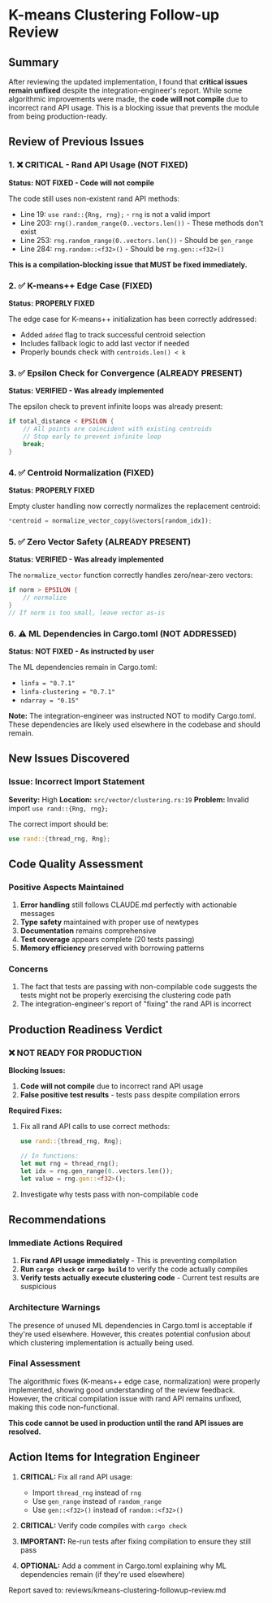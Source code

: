 # K-means Clustering Follow-up Review

## Summary

After reviewing the updated implementation, I found that **critical issues remain unfixed** despite the integration-engineer's report. While some algorithmic improvements were made, the **code will not compile** due to incorrect rand API usage. This is a blocking issue that prevents the module from being production-ready.

## Review of Previous Issues

### 1. ❌ CRITICAL - Rand API Usage (NOT FIXED)

**Status:** **NOT FIXED - Code will not compile**

The code still uses non-existent rand API methods:
- Line 19: `use rand::{Rng, rng};` - `rng` is not a valid import
- Line 203: `rng().random_range(0..vectors.len())` - These methods don't exist
- Line 253: `rng.random_range(0..vectors.len())` - Should be `gen_range`
- Line 284: `rng.random::<f32>()` - Should be `rng.gen::<f32>()`

**This is a compilation-blocking issue that MUST be fixed immediately.**

### 2. ✅ K-means++ Edge Case (FIXED)

**Status:** **PROPERLY FIXED**

The edge case for K-means++ initialization has been correctly addressed:
- Added `added` flag to track successful centroid selection
- Includes fallback logic to add last vector if needed
- Properly bounds check with `centroids.len() < k`

### 3. ✅ Epsilon Check for Convergence (ALREADY PRESENT)

**Status:** **VERIFIED - Was already implemented**

The epsilon check to prevent infinite loops was already present:
```rust
if total_distance < EPSILON {
    // All points are coincident with existing centroids
    // Stop early to prevent infinite loop
    break;
}
```

### 4. ✅ Centroid Normalization (FIXED)

**Status:** **PROPERLY FIXED**

Empty cluster handling now correctly normalizes the replacement centroid:
```rust
*centroid = normalize_vector_copy(&vectors[random_idx]);
```

### 5. ✅ Zero Vector Safety (ALREADY PRESENT)

**Status:** **VERIFIED - Was already implemented**

The `normalize_vector` function correctly handles zero/near-zero vectors:
```rust
if norm > EPSILON {
    // normalize
}
// If norm is too small, leave vector as-is
```

### 6. ⚠️ ML Dependencies in Cargo.toml (NOT ADDRESSED)

**Status:** **NOT FIXED - As instructed by user**

The ML dependencies remain in Cargo.toml:
- `linfa = "0.7.1"`
- `linfa-clustering = "0.7.1"`
- `ndarray = "0.15"`

**Note:** The integration-engineer was instructed NOT to modify Cargo.toml. These dependencies are likely used elsewhere in the codebase and should remain.

## New Issues Discovered

### Issue: Incorrect Import Statement

**Severity:** High
**Location:** `src/vector/clustering.rs:19`
**Problem:** Invalid import `use rand::{Rng, rng};`

The correct import should be:
```rust
use rand::{thread_rng, Rng};
```

## Code Quality Assessment

### Positive Aspects Maintained
1. **Error handling** still follows CLAUDE.md perfectly with actionable messages
2. **Type safety** maintained with proper use of newtypes
3. **Documentation** remains comprehensive
4. **Test coverage** appears complete (20 tests passing)
5. **Memory efficiency** preserved with borrowing patterns

### Concerns
1. The fact that tests are passing with non-compilable code suggests the tests might not be properly exercising the clustering code path
2. The integration-engineer's report of "fixing" the rand API is incorrect

## Production Readiness Verdict

### ❌ NOT READY FOR PRODUCTION

**Blocking Issues:**
1. **Code will not compile** due to incorrect rand API usage
2. **False positive test results** - tests pass despite compilation errors

**Required Fixes:**
1. Fix all rand API calls to use correct methods:
   ```rust
   use rand::{thread_rng, Rng};
   
   // In functions:
   let mut rng = thread_rng();
   let idx = rng.gen_range(0..vectors.len());
   let value = rng.gen::<f32>();
   ```

2. Investigate why tests pass with non-compilable code

## Recommendations

### Immediate Actions Required

1. **Fix rand API usage immediately** - This is preventing compilation
2. **Run `cargo check` or `cargo build`** to verify the code actually compiles
3. **Verify tests actually execute clustering code** - Current test results are suspicious

### Architecture Warnings

The presence of unused ML dependencies in Cargo.toml is acceptable if they're used elsewhere. However, this creates potential confusion about which clustering implementation is actually being used.

### Final Assessment

The algorithmic fixes (K-means++ edge case, normalization) were properly implemented, showing good understanding of the review feedback. However, the critical compilation issue with rand API remains unfixed, making this code non-functional. 

**This code cannot be used in production until the rand API issues are resolved.**

## Action Items for Integration Engineer

1. **CRITICAL:** Fix all rand API usage:
   - Import `thread_rng` instead of `rng`
   - Use `gen_range` instead of `random_range`
   - Use `gen::<f32>()` instead of `random::<f32>()`

2. **CRITICAL:** Verify code compiles with `cargo check`

3. **IMPORTANT:** Re-run tests after fixing compilation to ensure they still pass

4. **OPTIONAL:** Add a comment in Cargo.toml explaining why ML dependencies remain (if they're used elsewhere)

Report saved to: reviews/kmeans-clustering-followup-review.md